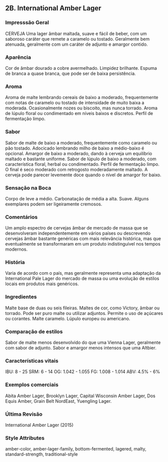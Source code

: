 ## 2B. International Amber Lager

### Impresssão Geral

CERVEJA Uma lager âmbar maltada, suave e fácil de beber, com um saboroso caráter que remete a caramelo ou tostado. Geralmente bem atenuada, geralmente com um caráter de adjunto e amargor contido.

### Aparência

Cor de âmbar dourado a cobre avermelhado. Limpidez brilhante. Espuma de branca a quase branca, que pode ser de baixa persistência.

### Aroma

Aroma de malte lembrando cereais de baixo a moderado, frequentemente com notas de caramelo ou tostado de intensidade de muito baixa a moderada. Ocasionalmente nozes ou biscoito, mas nunca torrado. Aroma de lúpulo floral ou condimentado em níveis baixos e discretos. Perfil de fermentação limpo.

### Sabor

Sabor de malte de baixo a moderado, frequentemente como caramelo ou pão tostado. Adocicado lembrando milho de baixo a médio-baixo é opcional. Amargor de baixo a moderado, dando à cerveja um equilíbrio maltado e bastante uniforme. Sabor de lúpulo de baixo a moderado, com característica floral, herbal ou condimentado. Perfil de fermentação limpo. O final é seco moderado com retrogosto moderadamente maltado. A cerveja pode parecer levemente doce quando o nível de amargor for baixo.

### Sensação na Boca

Corpo de leve a médio. Carbonatação de média a alta. Suave. Alguns exemplares podem ser ligeiramente cremosos.

### Comentários

Um amplo espectro de cervejas âmbar de mercado de massa que se desenvolveram independentemente em vários países ou descrevendo cervejas âmbar bastante genéricas com mais relevância histórica, mas que eventualmente se transformaram em um produto indistinguível nos tempos modernos.

### História

Varia de acordo com o país, mas geralmente representa uma adaptação da International Pale Lager do mercado de massa ou uma evolução de estilos locais em produtos mais genéricos.

### Ingredientes

Malte base de duas ou seis fileiras. Maltes de cor, como Victory, âmbar ou torrado. Pode ser puro malte ou utilizar adjuntos. Permite o uso de açúcares ou corantes. Malte caramelo. Lúpulo europeu ou americano.

### Comparação de estilos

Sabor de malte menos desenvolvido do que uma Vienna Lager, geralmente com sabor de adjunto. Sabor e amargor menos intensos que uma Altbier.

### Características vitais

IBU: 8 - 25
SRM: 6 - 14
OG: 1.042 - 1.055
FG: 1.008 - 1.014
ABV: 4.5% - 6%

### Exemplos comerciais

Abita Amber Lager, Brooklyn Lager, Capital Wisconsin Amber Lager, Dos Equis Amber, Grain Belt NordEast, Yuengling Lager.

### Última Revisão

International Amber Lager (2015)

### Style Attributes

amber-color, amber-lager-family, bottom-fermented, lagered, malty, standard-strength, traditional-style

